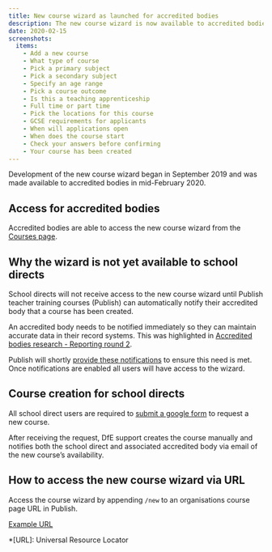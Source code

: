 ```yaml
---
title: New course wizard as launched for accredited bodies
description: The new course wizard is now available to accredited bodies.
date: 2020-02-15
screenshots:
  items:
    - Add a new course
    - What type of course
    - Pick a primary subject
    - Pick a secondary subject
    - Specify an age range
    - Pick a course outcome
    - Is this a teaching apprenticeship
    - Full time or part time
    - Pick the locations for this course
    - GCSE requirements for applicants
    - When will applications open
    - When does the course start
    - Check your answers before confirming
    - Your course has been created
---
```

Development of the new course wizard began in September 2019 and was made available to accredited bodies in mid-February 2020.

## Access for accredited bodies

Accredited bodies are able to access the new course wizard from the [Courses page](https://www.qa.publish-teacher-training-courses.service.gov.uk/organisations/T92/2020/courses).

## Why the wizard is not yet available to school directs

School directs will not receive access to the new course wizard until Publish teacher training courses (Publish) can automatically notify their accredited body that a course has been created.

An accredited body needs to be notified immediately so they can maintain accurate data in their record systems. This was highlighted in [Accredited bodies research - Reporting round 2](/publish-teacher-training-courses/accredited-bodies-research-round-2).

Publish will shortly [provide these notifications](https://bat-design-history.netlify.com/publish-teacher-training-courses/notifications-mvp) to ensure this need is met. Once notifications are enabled all users will have access to the wizard.

## Course creation for school directs

All school direct users are required to [submit a google form](/publish-teacher-training-courses/new-course-google-form) to request a new course.

After receiving the request, DfE support creates the course manually and notifies both the school direct and associated accredited body via email of the new course’s availability.

## How to access the new course wizard via URL

Access the course wizard by appending `/new` to an organisations course page URL in Publish.

[Example URL](https://www.qa.publish-teacher-training-courses.service.gov.uk/organisations/153/2020/courses/new)

*[URL]: Universal Resource Locator
